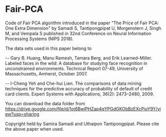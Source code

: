 # Fair-PCA
Code of Fair PCA algorithm introduced in the paper "The Price of Fair PCA: One Extra Dimension" by Samadi S, Tantipongpipat U, Morgenstern J, Singh M, and Vempala S published in 32nd Conference on Neural Information Processing Systems (NIPS 2018).

The data sets used in this paper belong to 

-- Gary B. Huang, Manu Ramesh, Tamara Berg, and Erik Learned-Miller. Labeled faces in the wild: A database for studying face recognition in unconstrained environments. Technical Report 07-49, University of Massachusetts, Amherst, October 2007.

-- I-Cheng Yeh and Che-hui Lien. The comparisons of data mining techniques for the predictive accuracy of probability of default of credit card clients. Expert Systems with Applications, 36(2): 2473–2480, 2009.

You can download the data folder from https://drive.google.com/file/d/1oj6BwlPHZap4qYPGdGKObBzEXcPiuY9Y/view?usp=sharing 

Copyright held by Samira Samadi and Uthaipon Tantipongpipat. Please cite the above paper when used. 


